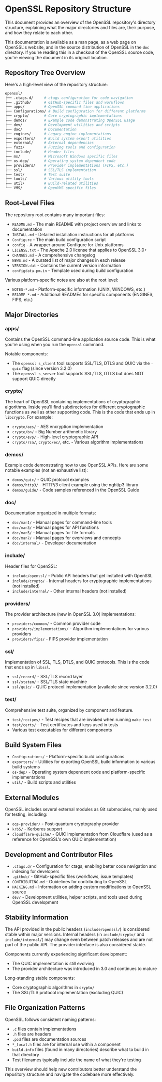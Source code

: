 OpenSSL Repository Structure
===========================

This document provides an overview of the OpenSSL repository's directory
structure, explaining what the major directories and files are, their purpose,
and how they relate to each other.

This documentation is available as a man page, as a web page on OpenSSL's
website, and in the source distribution of OpenSSL in the `doc` directory.
If you're reading this in a checkout of the OpenSSL source code, you're viewing
the document in its original location.

Repository Tree Overview
-----------------------

Here's a high-level view of the repository structure:

```bash
openssl/
├── .ctags.d/     # ctags configuration for code navigation
├── .github/      # GitHub-specific files and workflows
├── apps/         # OpenSSL command line applications
├── Configurations/ # Build configuration for different platforms
├── crypto/       # Core cryptographic implementations
├── demos/        # Example code demonstrating OpenSSL usage
├── dev/          # Development utilities and scripts
├── doc/          # Documentation
├── engines/      # Legacy engine implementations
├── exporters/    # Build system export utilities
├── external/     # External dependencies
├── fuzz/         # Fuzzing tools and configuration
├── include/      # Header files
├── ms/           # Microsoft Windows specific files
├── os-dep/       # Operating system dependent code
├── providers/    # Provider implementations (FIPS, etc.)
├── ssl/          # SSL/TLS implementation
├── test/         # Test suite
├── tools/        # Various utility tools
├── util/         # Build-related utilities
└── VMS/          # OpenVMS specific files
```

Root-Level Files
---------------

The repository root contains many important files:

* `README.md` - The main README with project overview and links to documentation
* `INSTALL.md` - Detailed installation instructions for all platforms
* `Configure` - The main build configuration script
* `config` - A wrapper around Configure for Unix platforms
* `LICENSE.txt` - The Apache 2.0 license that applies to OpenSSL 3.0+
* `CHANGES.md` - A comprehensive changelog
* `NEWS.md` - A curated list of major changes in each release
* `VERSION.dat` - Contains the current version information
* `configdata.pm.in` - Template used during build configuration

Various platform-specific notes are also at the root level:

* `NOTES-*.md` - Platform-specific information (UNIX, WINDOWS, etc.)
* `README-*.md` - Additional READMEs for specific components (ENGINES, FIPS,
  etc.)

Major Directories
---------------

### apps/

Contains the OpenSSL command-line application source code. This is what you're
using when you run the `openssl` command.

Notable components:

* The `openssl s_client` tool supports SSL/TLS, DTLS and QUIC via the `-quic`
  flag (since version 3.2.0)
* The `openssl s_server` tool supports SSL/TLS, DTLS but does NOT support QUIC
  directly

### crypto/

The heart of OpenSSL containing implementations of cryptographic algorithms.
Inside you'll find subdirectories for different cryptographic functions as well
as other supporting code.
This is the code that ends up in `libcrypto`. For example:

* `crypto/aes/` - AES encryption implementation
* `crypto/bn/` - Big Number arithmetic library
* `crypto/evp/` - High-level cryptographic API
* `crypto/rsa/`, `crypto/ec/`, etc. - Various algorithm implementations

### demos/

Example code demonstrating how to use OpenSSL APIs. Here are some notable
examples (not an exhaustive list):

* `demos/quic/` - QUIC protocol examples
* `demos/http3/` - HTTP/3 client example using the nghttp3 library
* `demos/guide/` - Code samples referenced in the OpenSSL Guide

### doc/

Documentation organized in multiple formats:

* `doc/man1/` - Manual pages for command-line tools
* `doc/man3/` - Manual pages for API functions
* `doc/man5/` - Manual pages for file formats
* `doc/man7/` - Manual pages for overviews and concepts
* `doc/internal/` - Developer documentation

### include/

Header files for OpenSSL:

* `include/openssl/` - Public API headers that get installed with OpenSSL
* `include/crypto/` - Internal headers for cryptographic implementations
  (not installed)
* `include/internal/` - Other internal headers (not installed)

### providers/

The provider architecture (new in OpenSSL 3.0) implementations:

* `providers/common/` - Common provider code
* `providers/implementations/` - Algorithm implementations for various providers
* `providers/fips/` - FIPS provider implementation

### ssl/

Implementation of SSL, TLS, DTLS, and QUIC protocols.
This is the code that ends up in `libssl`.

* `ssl/record/` - SSL/TLS record layer
* `ssl/statem/` - SSL/TLS state machine
* `ssl/quic/` - QUIC protocol implementation (available since version 3.2.0)

### test/

Comprehensive test suite, organized by component and feature.

* `test/recipes/` - Test recipes that are invoked when running `make test`
* `test/certs/` - Test certificates and keys used in tests
* Various test executables for different components

Build System Files
----------------

* `Configurations/` - Platform-specific build configurations
* `exporters/` - Utilities for exporting OpenSSL build information to various
  build systems
* `os-dep/` - Operating system dependent code and platform-specific
  implementations
* `util/` - Build scripts and utilities

External Modules
--------------

OpenSSL includes several external modules as Git submodules, mainly used for
testing, including:

* `oqs-provider/` - Post-quantum cryptography provider
* `krb5/` - Kerberos support
* `cloudflare-quiche/` - QUIC implementation from Cloudflare (used as a
  reference for OpenSSL's own QUIC implementation)

Development and Contributor Files
-------------------------------

* `.ctags.d/` - Configuration for ctags, enabling better code navigation and
  indexing for developers
* `.github/` - GitHub-specific files (workflows, issue templates)
* `CONTRIBUTING.md` - Guidelines for contributing to OpenSSL
* `HACKING.md` - Information on adding custom modifications to OpenSSL source
* `dev/` - Development utilities, helper scripts, and tools used during OpenSSL
  development

Stability Information
------------------

The API provided in the public headers (`include/openssl/`) is considered stable
within major versions. Internal headers (in `include/crypto/` and
`include/internal/`) may change even between patch releases and are not part of
the public API. The provider interface is also considered stable.

Components currently experiencing significant development:

* The QUIC implementation is still evolving
* The provider architecture was introduced in 3.0 and continues to mature

Long-standing stable components:

* Core cryptographic algorithms in `crypto/`
* The SSL/TLS protocol implementation (excluding QUIC)

File Organization Patterns
------------------------

OpenSSL follows consistent naming patterns:

* `.c` files contain implementations
* `.h` files are headers
* `.pod` files are documentation sources
* `*_local.h` files are for internal use within a component
* `build.info` files (found in many directories) describe what to build in that
  directory
* Test filenames typically include the name of what they're testing

This overview should help new contributors better understand the repository
structure and navigate the codebase more effectively.
